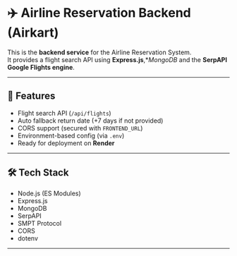 # ✈️ Airline Reservation Backend (Airkart)

This is the **backend service** for the Airline Reservation System.  
It provides a flight search API using **Express.js**,**MongoDB* and the **SerpAPI Google Flights engine**.

---

## 🚀 Features
- Flight search API (`/api/flights`)
- Auto fallback return date (+7 days if not provided)
- CORS support (secured with `FRONTEND_URL`)
- Environment-based config (via `.env`)
- Ready for deployment on **Render**

---

## 🛠️ Tech Stack
- Node.js (ES Modules)
- Express.js
- MongoDB
- SerpAPI
- SMPT Protocol
- CORS
- dotenv

---


